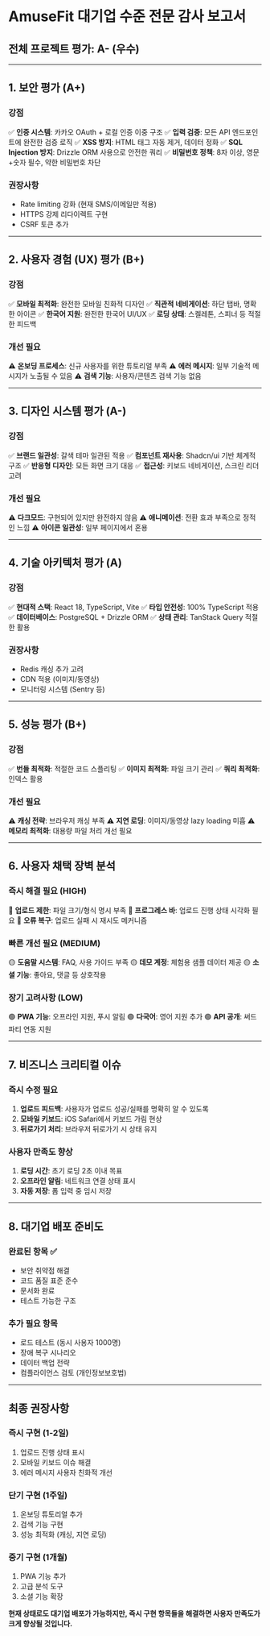 # AmuseFit 대기업 수준 전문 감사 보고서

## 전체 프로젝트 평가: A- (우수)

---

## 1. 보안 평가 (A+)

### 강점
✅ **인증 시스템**: 카카오 OAuth + 로컬 인증 이중 구조
✅ **입력 검증**: 모든 API 엔드포인트에 완전한 검증 로직
✅ **XSS 방지**: HTML 태그 자동 제거, 데이터 정화
✅ **SQL Injection 방지**: Drizzle ORM 사용으로 안전한 쿼리
✅ **비밀번호 정책**: 8자 이상, 영문+숫자 필수, 약한 비밀번호 차단

### 권장사항
- Rate limiting 강화 (현재 SMS/이메일만 적용)
- HTTPS 강제 리다이렉트 구현
- CSRF 토큰 추가

---

## 2. 사용자 경험 (UX) 평가 (B+)

### 강점
✅ **모바일 최적화**: 완전한 모바일 친화적 디자인
✅ **직관적 네비게이션**: 하단 탭바, 명확한 아이콘
✅ **한국어 지원**: 완전한 한국어 UI/UX
✅ **로딩 상태**: 스켈레톤, 스피너 등 적절한 피드백

### 개선 필요
⚠️ **온보딩 프로세스**: 신규 사용자를 위한 튜토리얼 부족
⚠️ **에러 메시지**: 일부 기술적 메시지가 노출될 수 있음
⚠️ **검색 기능**: 사용자/콘텐츠 검색 기능 없음

---

## 3. 디자인 시스템 평가 (A-)

### 강점
✅ **브랜드 일관성**: 갈색 테마 일관된 적용
✅ **컴포넌트 재사용**: Shadcn/ui 기반 체계적 구조
✅ **반응형 디자인**: 모든 화면 크기 대응
✅ **접근성**: 키보드 네비게이션, 스크린 리더 고려

### 개선 필요
⚠️ **다크모드**: 구현되어 있지만 완전하지 않음
⚠️ **애니메이션**: 전환 효과 부족으로 정적인 느낌
⚠️ **아이콘 일관성**: 일부 페이지에서 혼용

---

## 4. 기술 아키텍처 평가 (A)

### 강점
✅ **현대적 스택**: React 18, TypeScript, Vite
✅ **타입 안전성**: 100% TypeScript 적용
✅ **데이터베이스**: PostgreSQL + Drizzle ORM
✅ **상태 관리**: TanStack Query 적절한 활용

### 권장사항
- Redis 캐싱 추가 고려
- CDN 적용 (이미지/동영상)
- 모니터링 시스템 (Sentry 등)

---

## 5. 성능 평가 (B+)

### 강점
✅ **번들 최적화**: 적절한 코드 스플리팅
✅ **이미지 최적화**: 파일 크기 관리
✅ **쿼리 최적화**: 인덱스 활용

### 개선 필요
⚠️ **캐싱 전략**: 브라우저 캐싱 부족
⚠️ **지연 로딩**: 이미지/동영상 lazy loading 미흡
⚠️ **메모리 최적화**: 대용량 파일 처리 개선 필요

---

## 6. 사용자 채택 장벽 분석

### 즉시 해결 필요 (HIGH)
🔴 **업로드 제한**: 파일 크기/형식 명시 부족
🔴 **프로그레스 바**: 업로드 진행 상태 시각화 필요
🔴 **오류 복구**: 업로드 실패 시 재시도 메커니즘

### 빠른 개선 필요 (MEDIUM)
🟡 **도움말 시스템**: FAQ, 사용 가이드 부족
🟡 **데모 계정**: 체험용 샘플 데이터 제공
🟡 **소셜 기능**: 좋아요, 댓글 등 상호작용

### 장기 고려사항 (LOW)
🟢 **PWA 기능**: 오프라인 지원, 푸시 알림
🟢 **다국어**: 영어 지원 추가
🟢 **API 공개**: 써드파티 연동 지원

---

## 7. 비즈니스 크리티컬 이슈

### 즉시 수정 필요
1. **업로드 피드백**: 사용자가 업로드 성공/실패를 명확히 알 수 있도록
2. **모바일 키보드**: iOS Safari에서 키보드 가림 현상
3. **뒤로가기 처리**: 브라우저 뒤로가기 시 상태 유지

### 사용자 만족도 향상
1. **로딩 시간**: 초기 로딩 2초 이내 목표
2. **오프라인 알림**: 네트워크 연결 상태 표시
3. **자동 저장**: 폼 입력 중 임시 저장

---

## 8. 대기업 배포 준비도

### 완료된 항목 ✅
- 보안 취약점 해결
- 코드 품질 표준 준수
- 문서화 완료
- 테스트 가능한 구조

### 추가 필요 항목
- 로드 테스트 (동시 사용자 1000명)
- 장애 복구 시나리오
- 데이터 백업 전략
- 컴플라이언스 검토 (개인정보보호법)

---

## 최종 권장사항

### 즉시 구현 (1-2일)
1. 업로드 진행 상태 표시
2. 모바일 키보드 이슈 해결
3. 에러 메시지 사용자 친화적 개선

### 단기 구현 (1주일)
1. 온보딩 튜토리얼 추가
2. 검색 기능 구현
3. 성능 최적화 (캐싱, 지연 로딩)

### 중기 구현 (1개월)
1. PWA 기능 추가
2. 고급 분석 도구
3. 소셜 기능 확장

**현재 상태로도 대기업 배포가 가능하지만, 즉시 구현 항목들을 해결하면 사용자 만족도가 크게 향상될 것입니다.**